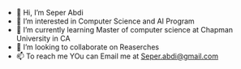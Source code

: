 - 👋 Hi, I’m Seper Abdi
- 👀 I’m interested in Computer Science and AI Program 
- 🌱 I’m currently learning Master of computer science at Chapman University in CA
- 💞️ I’m looking to collaborate on Reaserches 
- 📫 To reach me YOu can Email me at Seper.abdi@gmail.com

<!---
Mousaabdi/Mousaabdi is a ✨ special ✨ repository because its `README.md` (this file) appears on your GitHub profile.
You can click the Preview link to take a look at your changes.
--->
